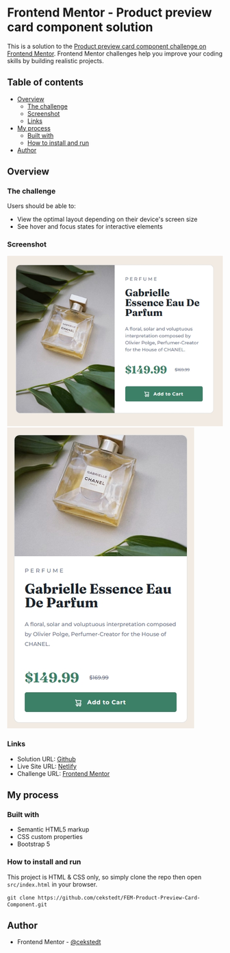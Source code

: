 # Frontend Mentor - Product preview card component solution

This is a solution to the [Product preview card component challenge on Frontend Mentor](https://www.frontendmentor.io/challenges/product-preview-card-component-GO7UmttRfa). Frontend Mentor challenges help you improve your coding skills by building realistic projects.

## Table of contents

- [Overview](#overview)
  - [The challenge](#the-challenge)
  - [Screenshot](#screenshot)
  - [Links](#links)
- [My process](#my-process)
  - [Built with](#built-with)
  - [How to install and run](#how-to-install-and-run)
- [Author](#author)

## Overview

### The challenge

Users should be able to:

- View the optimal layout depending on their device's screen size
- See hover and focus states for interactive elements

### Screenshot

![Desktop](./design/desktop-screenshot.jpg)
![Mobile](./design/mobile-screenshot.jpg)

### Links

- Solution URL: [Github](https://github.com/cekstedt/FEM-Product-Preview-Card-Component)
- Live Site URL: [Netlify](https://visionary-piroshki-f574a8.netlify.app/)
- Challenge URL: [Frontend Mentor](https://www.frontendmentor.io/challenges/product-preview-card-component-GO7UmttRfa)

## My process

### Built with

- Semantic HTML5 markup
- CSS custom properties
- Bootstrap 5

### How to install and run

This project is HTML & CSS only, so simply clone the repo then open `src/index.html` in your browser.

```
git clone https://github.com/cekstedt/FEM-Product-Preview-Card-Component.git
```

## Author

- Frontend Mentor - [@cekstedt](https://www.frontendmentor.io/profile/cekstedt)
